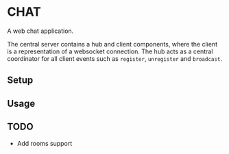 # CHAT

A web chat application.

The central server contains a hub and client components, where the client is a representation of a websocket connection. The hub acts as a central coordinator for all client events such as `register`, `unregister` and `broadcast`.

## Setup

## Usage

## TODO

-   Add rooms support
